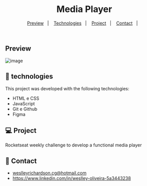 <h1 align="center"> Media Player </h1>

<p align="center">
  <a href="#-Preview">Preview</a>&nbsp;&nbsp;&nbsp;|&nbsp;&nbsp;&nbsp;
  <a href="#-technologies">Technologies</a>&nbsp;&nbsp;&nbsp;|&nbsp;&nbsp;&nbsp;
  <a href="#-project">Project</a>&nbsp;&nbsp;&nbsp;|&nbsp;&nbsp;&nbsp;
  <a href="#-Contact">Contact</a>&nbsp;&nbsp;&nbsp;|&nbsp;&nbsp;&nbsp;
</p>

<p align="center">

</p>

<br>

## Preview

![image](https://user-images.githubusercontent.com/102666726/211861314-aed93756-e7b3-4a11-ab43-356520498b81.png)

## 🚀 technologies

This project was developed with the following technologies:

- HTML e CSS
- JavaScript
- Git e Github
- Figma

## 💻 Project

Rocketseat weekly challenge to develop a functional media player

## 🔖 Contact

- weslleyrichardson.cg@hotmail.com
- https://www.linkedin.com/in/weslley-oliveira-5a3443238
